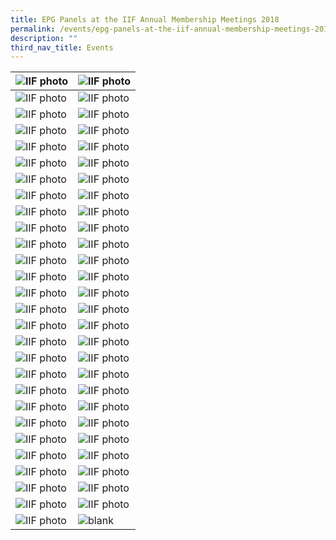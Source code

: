 ```yaml
---
title: EPG Panels at the IIF Annual Membership Meetings 2018
permalink: /events/epg-panels-at-the-iif-annual-membership-meetings-2018/
description: ""
third_nav_title: Events
---
```

| ![IIF photo](/images/Events%20Media/IIF/20181012_103725.jpg)| ![IIF photo](/images/Events%20Media/IIF/20181012_103749.jpg)|
| -------- | -------- |
| ![IIF photo](/images/Events%20Media/IIF/20181012_103847.jpg)| ![IIF photo](/images/Events%20Media/IIF/MRC03245.jpg)|
| ![IIF photo](/images/Events%20Media/IIF/MRC03247.jpg)| ![IIF photo](/images/Events%20Media/IIF/MRC03249.jpg)|
| ![IIF photo](/images/Events%20Media/IIF/MRC03256.jpg)| ![IIF photo](/images/Events%20Media/IIF/MRC03257.jpg)|
| ![IIF photo](/images/Events%20Media/IIF/MRC03260.jpg)| ![IIF photo](/images/Events%20Media/IIF/MRC03261.jpg)|
| ![IIF photo](/images/Events%20Media/IIF/MRC03262.jpg)| ![IIF photo](/images/Events%20Media/IIF/MRC03263.jpg)|
| ![IIF photo](/images/Events%20Media/IIF/MRC03264.jpg)| ![IIF photo](/images/Events%20Media/IIF/MRC03266.jpg)|
| ![IIF photo](/images/Events%20Media/IIF/MRC03268.jpg)| ![IIF photo](/images/Events%20Media/IIF/MRC03269.jpg)|
| ![IIF photo](/images/Events%20Media/IIF/MRC03270.jpg)| ![IIF photo](/images/Events%20Media/IIF/MRC03271.jpg)|
| ![IIF photo](/images/Events%20Media/IIF/MRC03275.jpg)| ![IIF photo](/images/Events%20Media/IIF/MRC03277.jpg)|
| ![IIF photo](/images/Events%20Media/IIF/MRC03279.jpg)| ![IIF photo](/images/Events%20Media/IIF/MRC03280.jpg)|
| ![IIF photo](/images/Events%20Media/IIF/MRC03281.jpg)| ![IIF photo](/images/Events%20Media/IIF/MRC03283.jpg)|
| ![IIF photo](/images/Events%20Media/IIF/MRC03291.jpg)| ![IIF photo](/images/Events%20Media/IIF/MRC03292.jpg)|
| ![IIF photo](/images/Events%20Media/IIF/MRC03294.jpg)| ![IIF photo](/images/Events%20Media/IIF/MRC03295.jpg)|
| ![IIF photo](/images/Events%20Media/IIF/MRC03296.jpg)| ![IIF photo](/images/Events%20Media/IIF/MRC03297.jpg)|
| ![IIF photo](/images/Events%20Media/IIF/MRC03298.jpg)| ![IIF photo](/images/Events%20Media/IIF/MRC03299.jpg)|
| ![IIF photo](/images/Events%20Media/IIF/MRC03309.jpg)| ![IIF photo](/images/Events%20Media/IIF/MRC03310.jpg)|
| ![IIF photo](/images/Events%20Media/IIF/MRC03317.jpg)| ![IIF photo](/images/Events%20Media/IIF/MRC03320.jpg)|
| ![IIF photo](/images/Events%20Media/IIF/MRC03321.jpg)| ![IIF photo](/images/Events%20Media/IIF/MRC03323.jpg)|
| ![IIF photo](/images/Events%20Media/IIF/MRC03324.jpg)| ![IIF photo](/images/Events%20Media/IIF/MRC03326.jpg)|
| ![IIF photo](/images/Events%20Media/IIF/MRC03327.jpg)| ![IIF photo](/images/Events%20Media/IIF/MRC03330.jpg)|
| ![IIF photo](/images/Events%20Media/IIF/MRC03331.jpg)| ![IIF photo](/images/Events%20Media/IIF/MRC03332.jpg)|
| ![IIF photo](/images/Events%20Media/IIF/MRC03333.jpg)| ![IIF photo](/images/Events%20Media/IIF/MRC03334.jpg)|
| ![IIF photo](/images/Events%20Media/IIF/MRC03337.jpg)| ![IIF photo](/images/Events%20Media/IIF/MRC03338.jpg)|
| ![IIF photo](/images/Events%20Media/IIF/MRC03343.jpg)| ![IIF photo](/images/Events%20Media/IIF/MRC03344.jpg)|
| ![IIF photo](/images/Events%20Media/IIF/MRC03345.jpg)| ![IIF photo](/images/Events%20Media/IIF/MRC03350.jpg)|
| ![IIF photo](/images/Events%20Media/IIF/MRC03351.jpg)| ![IIF photo](/images/Events%20Media/IIF/MRC03352.jpg)|
| ![IIF photo](/images/Events%20Media/IIF/MRC03373.jpg)| ![blank](/images/Events%20Media/IIF/blanky.jpg)|